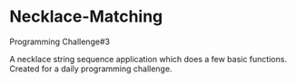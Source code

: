 # Necklace-Matching
Programming Challenge#3

A necklace string sequence application which does a few basic functions. Created for a daily programming challenge.
